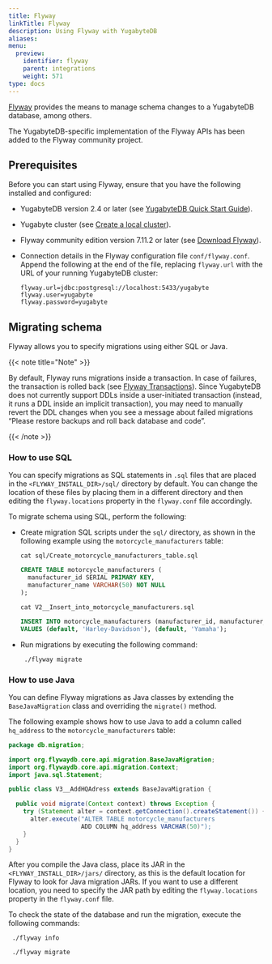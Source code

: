 ```yaml
---
title: Flyway
linkTitle: Flyway
description: Using Flyway with YugabyteDB
aliases:
menu:
  preview:
    identifier: flyway
    parent: integrations
    weight: 571
type: docs
---
```


[Flyway](https://flywaydb.org/) provides the means to manage schema changes to a YugabyteDB database, among others.

The YugabyteDB-specific implementation of the Flyway APIs has been added to the Flyway community project.

## Prerequisites

Before you can start using Flyway, ensure that you have the following installed and configured:

- YugabyteDB version 2.4 or later (see [YugabyteDB Quick Start Guide](/preview/quick-start/)).

- Yugabyte cluster (see [Create a local cluster](/preview/quick-start/create-local-cluster/macos/)).

- Flyway community edition version 7.11.2 or later (see [Download Flyway](https://flywaydb.org/download)).

- Connection details in the Flyway configuration file `conf/flyway.conf`. Append the following at the end of the file, replacing `flyway.url` with the URL of your running YugabyteDB cluster:

  ```properties
  flyway.url=jdbc:postgresql://localhost:5433/yugabyte
  flyway.user=yugabyte
  flyway.password=yugabyte
  ```

## Migrating schema

Flyway allows you to specify migrations using either SQL or Java.

{{< note title="Note" >}}

By default, Flyway runs migrations inside a transaction. In case of failures, the transaction is rolled back (see [Flyway Transactions](https://flywaydb.org/documentation/concepts/migrations.html#transactions)). Since YugabyteDB does not currently support DDLs inside a user-initiated transaction (instead, it runs a DDL inside an implicit transaction), you may need to manually revert the DDL changes when you see a message about failed migrations “Please restore backups and roll back database and code”.

{{< /note >}}

### How to use SQL

You can specify migrations as SQL statements in `.sql` files that are placed in the `<FLYWAY_INSTALL_DIR>/sql/` directory by default. You can change the location of these files by placing them in a different directory and then editing the `flyway.locations` property in the `flyway.conf` file accordingly.

To migrate schema using SQL, perform the following:

- Create migration SQL scripts under the `sql/` directory, as shown in the following example using the `motorcycle_manufacturers` table:

  ```plsql
  cat sql/Create_motorcycle_manufacturers_table.sql
  ```

  ```sql
  CREATE TABLE motorcycle_manufacturers (
    manufacturer_id SERIAL PRIMARY KEY,
    manufacturer_name VARCHAR(50) NOT NULL
  );
  ```

  ```plsql
  cat V2__Insert_into_motorcycle_manufacturers.sql
  ```

  ```sql
  INSERT INTO motorcycle_manufacturers (manufacturer_id, manufacturer_name)
  VALUES (default, 'Harley-Davidson'), (default, 'Yamaha');
  ```

- Run migrations by executing the following command:

  ```shell
   ./flyway migrate
  ```

### How to use Java

You can define Flyway migrations as Java classes by extending the `BaseJavaMigration` class and overriding the `migrate()` method.

The following example shows how to use Java to add a column called `hq_address` to the `motorcycle_manufacturers` table:

```java
package db.migration;

import org.flywaydb.core.api.migration.BaseJavaMigration;
import org.flywaydb.core.api.migration.Context;
import java.sql.Statement;

public class V3__AddHQAdress extends BaseJavaMigration {

  public void migrate(Context context) throws Exception {
    try (Statement alter = context.getConnection().createStatement()) {
      alter.execute("ALTER TABLE motorcycle_manufacturers
                    ADD COLUMN hq_address VARCHAR(50)");
    }
  }
}
```

After you compile the Java class, place its JAR in the `<FLYWAY_INSTALL_DIR>/jars/` directory, as this is the default location for Flyway to look for Java migration JARs. If you want to use a different location, you need to specify the JAR path by editing the `flyway.locations` property in the `flyway.conf` file.

To check the state of the database and run the migration, execute the following commands:

```shell
 ./flyway info
```

```shell
 ./flyway migrate
```
